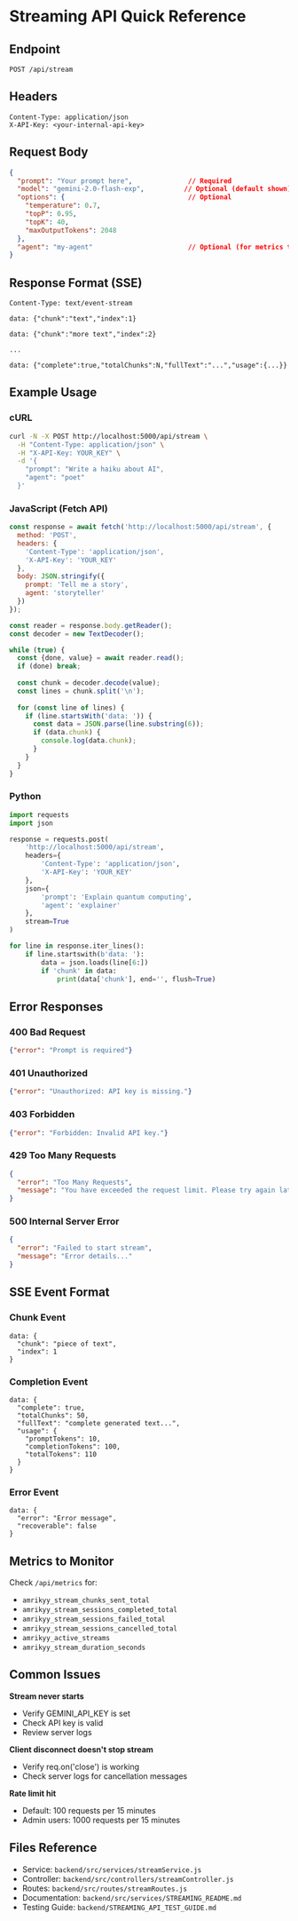 # Streaming API Quick Reference

## Endpoint
```
POST /api/stream
```

## Headers
```
Content-Type: application/json
X-API-Key: <your-internal-api-key>
```

## Request Body
```json
{
  "prompt": "Your prompt here",              // Required
  "model": "gemini-2.0-flash-exp",          // Optional (default shown)
  "options": {                               // Optional
    "temperature": 0.7,
    "topP": 0.95,
    "topK": 40,
    "maxOutputTokens": 2048
  },
  "agent": "my-agent"                        // Optional (for metrics tracking)
}
```

## Response Format (SSE)
```
Content-Type: text/event-stream

data: {"chunk":"text","index":1}

data: {"chunk":"more text","index":2}

...

data: {"complete":true,"totalChunks":N,"fullText":"...","usage":{...}}
```

## Example Usage

### cURL
```bash
curl -N -X POST http://localhost:5000/api/stream \
  -H "Content-Type: application/json" \
  -H "X-API-Key: YOUR_KEY" \
  -d '{
    "prompt": "Write a haiku about AI",
    "agent": "poet"
  }'
```

### JavaScript (Fetch API)
```javascript
const response = await fetch('http://localhost:5000/api/stream', {
  method: 'POST',
  headers: {
    'Content-Type': 'application/json',
    'X-API-Key': 'YOUR_KEY'
  },
  body: JSON.stringify({
    prompt: 'Tell me a story',
    agent: 'storyteller'
  })
});

const reader = response.body.getReader();
const decoder = new TextDecoder();

while (true) {
  const {done, value} = await reader.read();
  if (done) break;
  
  const chunk = decoder.decode(value);
  const lines = chunk.split('\n');
  
  for (const line of lines) {
    if (line.startsWith('data: ')) {
      const data = JSON.parse(line.substring(6));
      if (data.chunk) {
        console.log(data.chunk);
      }
    }
  }
}
```

### Python
```python
import requests
import json

response = requests.post(
    'http://localhost:5000/api/stream',
    headers={
        'Content-Type': 'application/json',
        'X-API-Key': 'YOUR_KEY'
    },
    json={
        'prompt': 'Explain quantum computing',
        'agent': 'explainer'
    },
    stream=True
)

for line in response.iter_lines():
    if line.startswith(b'data: '):
        data = json.loads(line[6:])
        if 'chunk' in data:
            print(data['chunk'], end='', flush=True)
```

## Error Responses

### 400 Bad Request
```json
{"error": "Prompt is required"}
```

### 401 Unauthorized
```json
{"error": "Unauthorized: API key is missing."}
```

### 403 Forbidden
```json
{"error": "Forbidden: Invalid API key."}
```

### 429 Too Many Requests
```json
{
  "error": "Too Many Requests",
  "message": "You have exceeded the request limit. Please try again later."
}
```

### 500 Internal Server Error
```json
{
  "error": "Failed to start stream",
  "message": "Error details..."
}
```

## SSE Event Format

### Chunk Event
```
data: {
  "chunk": "piece of text",
  "index": 1
}
```

### Completion Event
```
data: {
  "complete": true,
  "totalChunks": 50,
  "fullText": "complete generated text...",
  "usage": {
    "promptTokens": 10,
    "completionTokens": 100,
    "totalTokens": 110
  }
}
```

### Error Event
```
data: {
  "error": "Error message",
  "recoverable": false
}
```

## Metrics to Monitor

Check `/api/metrics` for:
- `amrikyy_stream_chunks_sent_total`
- `amrikyy_stream_sessions_completed_total`
- `amrikyy_stream_sessions_failed_total`
- `amrikyy_stream_sessions_cancelled_total`
- `amrikyy_active_streams`
- `amrikyy_stream_duration_seconds`

## Common Issues

**Stream never starts**
- Verify GEMINI_API_KEY is set
- Check API key is valid
- Review server logs

**Client disconnect doesn't stop stream**
- Verify req.on('close') is working
- Check server logs for cancellation messages

**Rate limit hit**
- Default: 100 requests per 15 minutes
- Admin users: 1000 requests per 15 minutes

## Files Reference

- Service: `backend/src/services/streamService.js`
- Controller: `backend/src/controllers/streamController.js`
- Routes: `backend/src/routes/streamRoutes.js`
- Documentation: `backend/src/services/STREAMING_README.md`
- Testing Guide: `backend/STREAMING_API_TEST_GUIDE.md`
